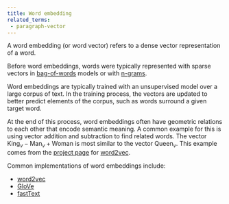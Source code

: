 ```yaml
---
title: Word embedding
related_terms:
 - paragraph-vector
---
```

A word embedding (or word vector) refers to a dense vector
representation of a word.

Before word embeddings, words were typically represented with
sparse vectors in [bag-of-words](/terms/bag-of-words/) models or
with [n-grams](/terms/bag-of-n-grams/).

Word embeddings are typically trained with an unsupervised model
over a large corpus of text. In the training process, the vectors
are updated to better predict elements of the corpus, such as
words surround a given target word.

At the end of this process, word embeddings often have geometric
relations to each other that encode semantic meaning. A common
example for this is using vector addition and subtraction
to find related words. The vector
$\mathrm{King}_v - \mathrm{Man}_v + \mathrm{Woman}$ is most similar
to the vector $\mathrm{Queen}_v$.
This example comes from the [project page][1] for
[word2vec](/terms/word2vec/).

Common implementations of word embeddings include:
 - [word2vec](/terms/word2vec/)
 - [GloVe](/terms/glove-word-embeddings/)
 - [fastText](/terms/fasttext/)

[1]: https://code.google.com/archive/p/word2vec/